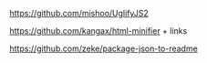
https://github.com/mishoo/UglifyJS2

https://github.com/kangax/html-minifier + links

https://github.com/zeke/package-json-to-readme
